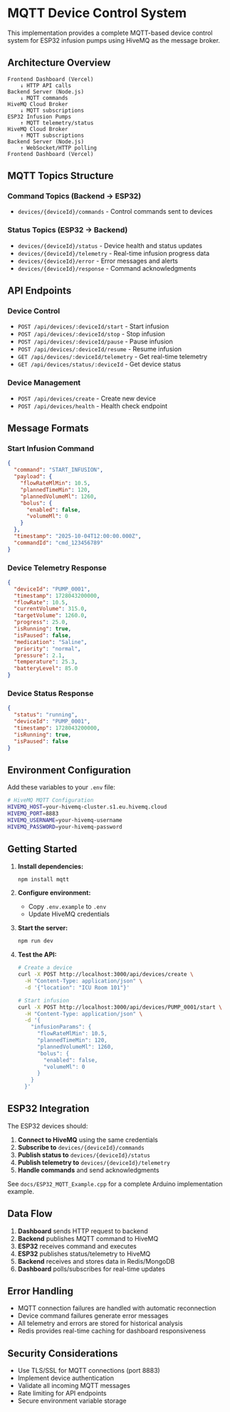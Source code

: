 # MQTT Device Control System

This implementation provides a complete MQTT-based device control system for ESP32 infusion pumps using HiveMQ as the message broker.

## Architecture Overview

```
Frontend Dashboard (Vercel)
    ↓ HTTP API calls
Backend Server (Node.js)
    ↓ MQTT commands
HiveMQ Cloud Broker
    ↓ MQTT subscriptions
ESP32 Infusion Pumps
    ↑ MQTT telemetry/status
HiveMQ Cloud Broker
    ↑ MQTT subscriptions
Backend Server (Node.js)
    ↑ WebSocket/HTTP polling
Frontend Dashboard (Vercel)
```

## MQTT Topics Structure

### Command Topics (Backend → ESP32)

- `devices/{deviceId}/commands` - Control commands sent to devices

### Status Topics (ESP32 → Backend)

- `devices/{deviceId}/status` - Device health and status updates
- `devices/{deviceId}/telemetry` - Real-time infusion progress data
- `devices/{deviceId}/error` - Error messages and alerts
- `devices/{deviceId}/response` - Command acknowledgments

## API Endpoints

### Device Control

- `POST /api/devices/:deviceId/start` - Start infusion
- `POST /api/devices/:deviceId/stop` - Stop infusion
- `POST /api/devices/:deviceId/pause` - Pause infusion
- `POST /api/devices/:deviceId/resume` - Resume infusion
- `GET /api/devices/:deviceId/telemetry` - Get real-time telemetry
- `GET /api/devices/status/:deviceId` - Get device status

### Device Management

- `POST /api/devices/create` - Create new device
- `POST /api/devices/health` - Health check endpoint

## Message Formats

### Start Infusion Command

```json
{
  "command": "START_INFUSION",
  "payload": {
    "flowRateMlMin": 10.5,
    "plannedTimeMin": 120,
    "plannedVolumeMl": 1260,
    "bolus": {
      "enabled": false,
      "volumeMl": 0
    }
  },
  "timestamp": "2025-10-04T12:00:00.000Z",
  "commandId": "cmd_123456789"
}
```

### Device Telemetry Response

```json
{
  "deviceId": "PUMP_0001",
  "timestamp": 1728043200000,
  "flowRate": 10.5,
  "currentVolume": 315.0,
  "targetVolume": 1260.0,
  "progress": 25.0,
  "isRunning": true,
  "isPaused": false,
  "medication": "Saline",
  "priority": "normal",
  "pressure": 2.1,
  "temperature": 25.3,
  "batteryLevel": 85.0
}
```

### Device Status Response

```json
{
  "status": "running",
  "deviceId": "PUMP_0001",
  "timestamp": 1728043200000,
  "isRunning": true,
  "isPaused": false
}
```

## Environment Configuration

Add these variables to your `.env` file:

```bash
# HiveMQ MQTT Configuration
HIVEMQ_HOST=your-hivemq-cluster.s1.eu.hivemq.cloud
HIVEMQ_PORT=8883
HIVEMQ_USERNAME=your-hivemq-username
HIVEMQ_PASSWORD=your-hivemq-password
```

## Getting Started

1. **Install dependencies:**

   ```bash
   npm install mqtt
   ```

2. **Configure environment:**
   - Copy `.env.example` to `.env`
   - Update HiveMQ credentials

3. **Start the server:**

   ```bash
   npm run dev
   ```

4. **Test the API:**

   ```bash
   # Create a device
   curl -X POST http://localhost:3000/api/devices/create \
     -H "Content-Type: application/json" \
     -d '{"location": "ICU Room 101"}'

   # Start infusion
   curl -X POST http://localhost:3000/api/devices/PUMP_0001/start \
     -H "Content-Type: application/json" \
     -d '{
       "infusionParams": {
         "flowRateMlMin": 10.5,
         "plannedTimeMin": 120,
         "plannedVolumeMl": 1260,
         "bolus": {
           "enabled": false,
           "volumeMl": 0
         }
       }
     }'
   ```

## ESP32 Integration

The ESP32 devices should:

1. **Connect to HiveMQ** using the same credentials
2. **Subscribe to** `devices/{deviceId}/commands`
3. **Publish status to** `devices/{deviceId}/status`
4. **Publish telemetry to** `devices/{deviceId}/telemetry`
5. **Handle commands** and send acknowledgments

See `docs/ESP32_MQTT_Example.cpp` for a complete Arduino implementation example.

## Data Flow

1. **Dashboard** sends HTTP request to backend
2. **Backend** publishes MQTT command to HiveMQ
3. **ESP32** receives command and executes
4. **ESP32** publishes status/telemetry to HiveMQ
5. **Backend** receives and stores data in Redis/MongoDB
6. **Dashboard** polls/subscribes for real-time updates

## Error Handling

- MQTT connection failures are handled with automatic reconnection
- Device command failures generate error messages
- All telemetry and errors are stored for historical analysis
- Redis provides real-time caching for dashboard responsiveness

## Security Considerations

- Use TLS/SSL for MQTT connections (port 8883)
- Implement device authentication
- Validate all incoming MQTT messages
- Rate limiting for API endpoints
- Secure environment variable storage
